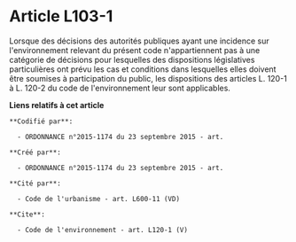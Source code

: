 # Article L103-1

Lorsque des décisions des autorités publiques ayant une incidence sur l'environnement relevant du présent code
n'appartiennent pas à une catégorie de décisions pour lesquelles des dispositions législatives particulières ont prévu les
cas et conditions dans lesquelles elles doivent être soumises à participation du public, les dispositions des articles L.
120-1 à L. 120-2 du code de l'environnement leur sont applicables.

**Liens relatifs à cet article**

	**Codifié par**:

	  - ORDONNANCE n°2015-1174 du 23 septembre 2015 - art.

	**Créé par**:

	  - ORDONNANCE n°2015-1174 du 23 septembre 2015 - art.

	**Cité par**:

	  - Code de l'urbanisme - art. L600-11 (VD)

	**Cite**:

	  - Code de l'environnement - art. L120-1 (V)
